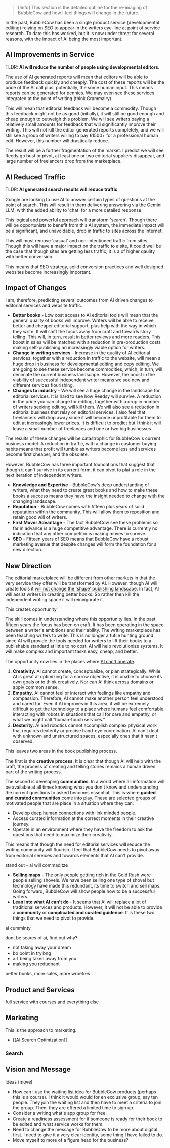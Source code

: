 > [!info] 
>  This section is the detailed outline for the re-imaging of BubbleCow and how I feel things will change in the future.

In the past, BubbleCow has been a single product service (developmental editing) relying on SEO to appear in the writers eye-line at point of service research. To date this has worked, but it is now under threat for several reasons, with the impact of AI being the most important.
## AI Improvements in Service
TLDR: **AI will reduce the number of people using developmental editors**. 

The use of AI generated reports will mean that editors will be able to produce feedback quickly and cheaply. The cost of these reports will be the price of the AI call plus, potentially, the some human input. This means reports can be generated for pennies. We may even see these services integrated at the point of writing (think Grammalry).

This will mean that editorial feedback will become a commodity. Though this feedback might not be as good (initially), it will still be good enough and cheap enough to outweigh this problem. We will see writers paying a relatively small amounts for feedback that will significantly improve their writing. This will not kill the editor generated reports completely, and we will still see a group of writers willing to pay £1500+ for a professional human edit. However, this number will drastically reduce. 

The result will be a further fragmentation of the market. I predict we will see Reedy go bust or pivot, at least one or two editorial suppliers disappear, and large number of freelancers drop from the marketplace.  
## AI Reduced Traffic
TLDR: **AI generated search results will reduce traffic**. 

Google are looking to use AI to answer certain types of questions at the point of search. This will result in them delivering answering via the Gemini LLM, with the added ability to 'chat' for a more detailed response. 

This logical and powerful approach will transform 'search'. Though there will be opportunists to benefit from this AI system, the immediate impact will be a significant, and unavoidable, drop in traffic to sites across the Internet. 

This will most remove 'casual' and non-intentioned traffic from sites. Though this will have a major impact on the traffic to a site, it could well be the case that though sites are getting less traffic, it is a of higher qaulity with better conversion. 

This means that SEO strategy, solid conversion practices and well designed websites become increasingly important. 
## Impact of Changes
I am, therefore, predicting several outcomes from AI driven changes to editorial services and website traffic.

- **Better books** - Low cost access to AI editorial tools will mean that the general quality of books will improve. Writers will be able to receive better and cheaper editorial support, plus help with the way in which they write. It will shift the focus away from craft and towards story telling.  This will, in turn, result in better reviews and more readers. This boost in sales will be matched with a reduction in pre-production costs making self-publishing an increasingly viable option for writers. 
- **Change in writing services** - Increase in the quality of AI editorial services, together with a reduction in traffic to the website, will mean a huge drop in business for developmental editing and copy editing. We are going to see these service become commodities, which, in turn, will decimate the current business landscape. However, the boost in the viability of successful independent writer means we see new and different services flourishing.
- **Changes to industry** - We will see a huge change in the landscape for editorial services. It is hard to see how Reedsy will survive. A reduction in the price you can charge for editing, together with a drop in number of writers seeking editing, will kill them. We will also see a reduction in editorial business that relay on editorial services. I also feel that freelancers will drop away since it will become unprofitable for them to edit at increasingly lower prices. It is difficult to predict but I think it will leave a small number of freelances and one or two big businesses. 

The results of these changes will be catastrophic for BubbleCow's current business model. A reduction in traffic, with a change in customer buying habits means that profit will tumble as writers become less and services become first cheaper, and the obsolete. 

However, BubbleCow has three important foundations that suggest that though it can't survive in its current form, it can pivot to plat a role in the next iteration of independent writers.

- **Knowledge and Expertise** - BubbleCow's deep understanding of writers, what they need to create great books and how to make these books a success means they have the insight needed to change with the changing landscape. 
- **Reputation** - BubbleCow comes with fifteen plus years of solid reputation within the community. This will allow them to reposition and retain good will of writers. 
- **First Mover Advantage** - The fact BubbleCow see these problems so far in advance is a huge competitive advantage. There is currently no indication that any other competitor is making moves to survive. 
- **SEO** - Fifteen years of SEO means that BubbleCow have a robust marketing avenue that despite changes will form the foundation for a new direction. 
## New Direction
The editorial marketplace will be different from other markets in that the very service they offer will be transformed by AI. However, though AI will create tools it [will not change the 'shape' publishing landscape](https://longform.asmartbear.com/ai-startups/). In fact, AI will assist writers in creating better books. So rather then kill the independent writing space it will reinvigorate it.

This creates opportunity. 

The skill comes in understanding where this opportunity lies. In the past fifteen years the focus has been on craft. It has been operating in the space between a writer's ambitions and their ability. The writing marketplace has been teaching writers to write. This is no longer a futile hunting ground since AI will provide the tools needed for writers to lift their books to a publishable standard at little to no cost.  AI will help revolutionize systems. It will make complex and important tasks easy, cheap, and better. 

The opportunity now lies in the places where [AI can't operate](https://bigthink.com/the-future/what-ai-cannot-do/). 

1. **Creativity.** AI cannot create, conceptualize, or plan strategically. While AI is great at optimizing for a narrow objective, it is unable to choose its own goals or to think creatively. Nor can AI think across domains or apply common sense.
2. **Empathy.** AI cannot feel or interact with feelings like empathy and compassion. Therefore, AI cannot make another person feel understood and cared for. Even if AI improves in this area, it will be extremely difficult to get the technology to a place where humans feel comfortable interacting with robots in situations that call for care and empathy, or what we might call “human-touch services.”
3. **Dexterity.** AI and robotics cannot accomplish complex physical work that requires dexterity or precise hand-eye coordination. AI can’t deal with unknown and unstructured spaces, especially ones that it hasn’t observed.

This leaves two areas in the book publishing process.

The first is the **creative process**. It is clear that though AI will help with the craft, the process of creating and telling stories remains a human driven part of the writing process. 

The second is developing **communities**. In a world where all information will be available at all times knowing what you don't know and understanding the correct questions to asked becomes essential. This is where **guided and curated communities** come into play. These are selected groups of motivated people that are place in a situation where they can:

- Develop deep human connections with link minded people. 
- Access curated information at the correct moments in their creative journey. 
- Operate in an environment where they have the freedom to ask the questions that need to maximize their creativity. 


This means that though the need for editorial services will reduce the writing community will flourish. I feel that BubbleCow needs to pivot away from editorial services and towards elements that AI can't provide. 


stand out - ai will commaditze
- **Selling maps** - The only people getting rich in the Gold Rush were people selling shovels. We have been selling one type of shovel but technology have made this redundant, its time to switch and sell maps. Going forward, BubbleCow will show people how to be a successful writers.  
- **Lean into what AI can't do** - It seems that AI will replace a lot of traditional services and products. However, it will not be able to provide a **community** or **complicated and curated guidence**. It is these two things that we need to pivot to provide. 

ai cumminty


dont be scares of ai, find out why?
- not taking away your dream
- bo point in tryibng
- art being taken away from you
- making you redudnant

better books, more sales, more wroetres

## Product and Services

full service with courses and everything else


## Marketing
This is the approach to marketing.
 - [[AI Search Optimization]]
### Search



## Vision and Message


Ideas (move)
- How can I use the waiting list idea for BubbleCow products (perhaps this is a course). I think it would would for en exclusive group, say ten people. They join the waiting list and then have to meet a criteria to join the group. Then, they are offered a limited time to sign up. 
- Consider a writing what's app group for free.
- Create a readiness assessment for if someone is ready for their book to be edited and what service works for them.
- Need to change the message for BubbleCow to be more about digital first. I need to give it a very clear identity, some thing I have failed to do. 
- Move myself to more of a figure head for the business?


